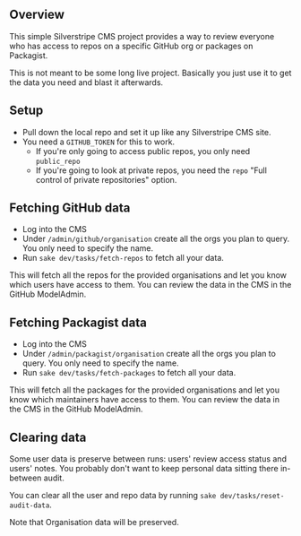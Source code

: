 ## Overview

This simple Silverstripe CMS project provides a way to review everyone who has access to repos on a specific GitHub org or packages on Packagist.

This is not meant to be some long live project. Basically you just use it to get the data you need and blast it afterwards.

## Setup

- Pull down the local repo and set it up like any Silverstripe CMS site.
- You need a `GITHUB_TOKEN` for this to work.
  - If you're only going to access public repos, you only need `public_repo`
  - If you're going to look at private repos, you need the `repo` "Full control of private repositories" option.

## Fetching GitHub data
- Log into the CMS
- Under `/admin/github/organisation` create all the orgs you plan to query. You only need to specify the name.
- Run `sake dev/tasks/fetch-repos` to fetch all your data.

This will fetch all the repos for the provided organisations and let you know which users have access to them. You can review the data in the CMS in the GitHub ModelAdmin.

## Fetching Packagist data
- Log into the CMS
- Under `/admin/packagist/organisation` create all the orgs you plan to query. You only need to specify the name.
- Run `sake dev/tasks/fetch-packages` to fetch all your data.

This will fetch all the packages for the provided organisations and let you know which maintainers have access to them. You can review the data in the CMS in the GitHub ModelAdmin.

## Clearing data

Some user data is preserve between runs: users' review access status and users' notes. You probably don't want to keep personal data sitting there in-between audit.

You can clear all the user and repo data by running `sake dev/tasks/reset-audit-data`.

Note that Organisation data will be preserved.
